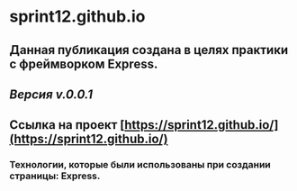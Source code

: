 # sprint12.github.io
## Данная публикация создана в целях практики с фреймворком Express.
## *Версия v.0.0.1* 
## Ссылка на проект [https://sprint12.github.io/](https://sprint12.github.io/)
### Технологии, которые были использованы при создании страницы: Express.
